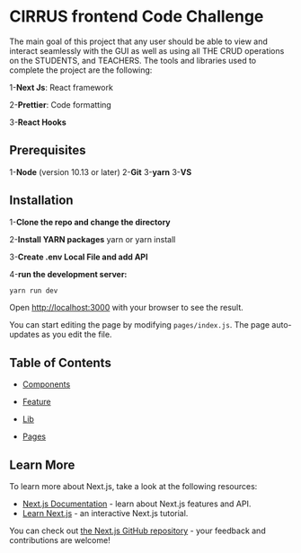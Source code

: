 # CIRRUS frontend Code Challenge

The main goal of this project that any user should be able to view and interact seamlessly with the GUI as well as using all THE CRUD operations on the STUDENTS, and TEACHERS.
The tools and libraries used to complete the project are the following:

1-**Next Js**: React framework

2-**Prettier**: Code formatting

3-**React Hooks**

## Prerequisites

1-**Node** (version 10.13 or later)
2-**Git**
3-**yarn**
3-**VS**

## Installation

1-**Clone the repo and change the directory**

2-**Install YARN packages**
yarn or yarn install

3-**Create .env Local File and add API**

4-**run the development server:**

```bash
yarn run dev
```

Open [http://localhost:3000](http://localhost:3000) with your browser to see the result.

You can start editing the page by modifying `pages/index.js`. The page auto-updates as you edit the file.

## Table of Contents

- [Components](https://github.com/assafseif/frontend-Cirrus/tree/main/components)

- [Feature](https://github.com/assafseif/frontend-Cirrus/tree/main/feature)

- [Lib](https://github.com/assafseif/frontend-Cirrus/tree/main/lib)

- [Pages](https://github.com/assafseif/frontend-Cirrus/tree/main/pages)

## Learn More

To learn more about Next.js, take a look at the following resources:

- [Next.js Documentation](https://nextjs.org/docs) - learn about Next.js features and API.
- [Learn Next.js](https://nextjs.org/learn) - an interactive Next.js tutorial.

You can check out [the Next.js GitHub repository](https://github.com/vercel/next.js/) - your feedback and contributions are welcome!

